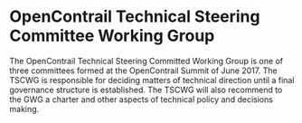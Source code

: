 OpenContrail Technical Steering Committee Working Group
=======================================================

The OpenContrail Technical Steering Committed Working Group is one of three
committees formed at the OpenContrail Summit of June 2017. The TSCWG is
responsible for deciding matters of technical direction until a final
governance structure is established. The TSCWG will also recommend to the GWG
a charter and other aspects of technical policy and decisions making.

